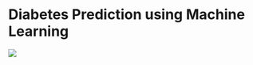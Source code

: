 # Diabetes Prediction using Machine Learning
<img src="https://editor.analyticsvidhya.com/uploads/30738medtec-futuristic-650.jpg" />

